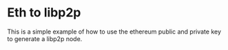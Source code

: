# Eth to libp2p

This is a simple example of how to use the ethereum public and private key to generate a libp2p node.
